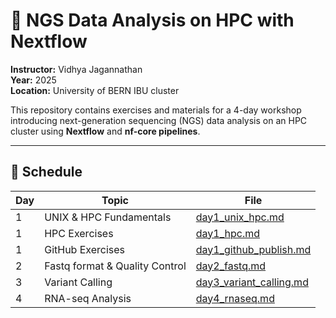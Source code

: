 # 🧬 NGS Data Analysis on HPC with Nextflow
**Instructor:** Vidhya Jagannathan  
**Year:** 2025  
**Location:** University of BERN IBU cluster 

This repository contains exercises and materials for a 4-day workshop introducing next-generation sequencing (NGS) data analysis on an HPC cluster using **Nextflow** and **nf-core pipelines**.

---

## 📅 Schedule

| Day | Topic | File |
|-----|--------|------|
| 1 | UNIX & HPC Fundamentals | [day1_unix_hpc.md](day1_unix_hpc.md) |
| 1 | HPC Exercises | [day1_hpc.md](day1_hpc.md) |
| 1 | GitHub Exercises | [day1_github_publish.md](day1_github_publish.md) |
| 2 | Fastq format & Quality Control | [day2_fastq.md](day2_fastq.md) |
| 3 | Variant Calling | [day3_variant_calling.md](day3_variant_calling.md) |
| 4 | RNA-seq Analysis | [day4_rnaseq.md](day4_rnaseq.md) |
